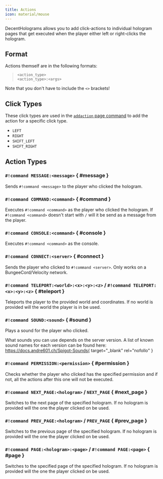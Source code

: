 ```yaml
---
title: Actions
icon: material/mouse
---
```


DecentHolograms allows you to add click-actions to individual hologram pages that get executed when the player either left or right-clicks the hologram.

## Format

Actions themself are in the following formats:

> ```command
> <action_type>
> <action_type>:<args>
> ```

Note that you don't have to include the `<>` brackets!

## Click Types

These click types are used in the [`addaction` page command](commands/hologram-pages.md#dh-p-addaction) to add the action for a specific click type.

- `LEFT`
- `RIGHT`
- `SHIFT_LEFT`
- `SHIFT_RIGHT`

## Action Types

### `#!command MESSAGE:<message>` { #message }

Sends `#!command <message>` to the player who clicked the hologram.

### `#!command COMMAND:<command>` { #command }

Executes `#!command <command>` as the player who clicked the hologram. If `#!command <command>` doesn't start with `/` will it be send as a message from the player.

### `#!command CONSOLE:<command>` { #console }

Executes `#!command <command>` as the console.

### `#!command CONNECT:<server>` { #connect }

Sends the player who clicked to `#!command <server>`. Only works on a BungeeCord/Velocity network.

### `#!command TELEPORT:<world>:<x>:<y>:<z>` / `#!command TELEPORT:<x>:<y>:<z>` { #teleport }

Teleports the player to the provided world and coordinates. If no world is provided will the world the player is in be used.

### `#!command SOUND:<sound>` { #sound }

Plays a sound for the player who clicked.

What sounds you can use depends on the server version. A list of known sound names for each version can be found here:
https://docs.andre601.ch/Spigot-Sounds{ target="_blank" rel="nofollo" }

### `#!command PERMISSION:<permission>` { #permission }

Checks whether the player who clicked has the specified permission and if not, all the actions after this one will not be executed.

### `#!command NEXT_PAGE:<hologram>` / `NEXT_PAGE` { #next_page }

Switches to the next page of the specified hologram. If no hologram is provided will the one the player clicked on be used.

### `#!command PREV_PAGE:<hologram>` / `PREV_PAGE` { #prev_page }

Switches to the previous page of the specified hologram. If no hologram is provided will the one the player clicked on be used.

### `#!command PAGE:<hologram>:<page>` / `#!command PAGE:<page>` { #page }

Switches to the specified page of the specified hologram. If no hologram is provided will the one the player clicked on be used.